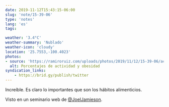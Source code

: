 ```yaml
---
date: 2019-11-12T15:43:15-06:00
slug: 'note/15-39-06'
type: 'notes'
lang: 'es'
tags:

weather: '3.4°C'
weather-summary: 'Nublado'
weather-icon: 'cloudy'
location: '25.7553,-100.4023'
photos:
- source: 'https://ramiroruiz.com/uploads/photos/2019/11/12/15-39-06/activity-and-obesity-percentages.jpeg'
  alt: Porcentajes de actividad y obesidad
syndication_links:
    - https://brid.gy/publish/twitter
---
```

Increíble. Es claro lo importantes que son los hábitos alimenticios. 

Visto en un seminario web de <a href="https://twitter.com/@JoelJamieson">@JoelJamieson</a>.